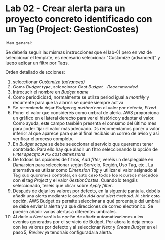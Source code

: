 # Lab 02 - Crear alerta para un proyecto concreto identificado con un Tag (Project: GestionCostes)

Idea general:

Se debería seguir las mismas instrucciones que el lab-01 pero en vez de seleccionar el template, es necesario seleccionar "Customize (advanced)" y luego aplicar un filtro por Tags.

Orden detallado de acciones:

1. selecctionar _Customize (advanced)_
2. Como _Budget type_, seleccionar _Cost Budget - Recommended_
3. Introducir el nombre en _Budget name_
4. Como periodicidad, normalmente se utiliza period igual a _monthly_ y recurrente para que la alarma se quede siempre activa
5. Se recomienda dejar _Budgeting method_ con el valor por defecto, _Fixed_
6. Poner el valor que consideréis como umbral de alerta. AWS proporciona un gráfico en el lateral derecho para ver el histórico y adaptar el valor. Como ayuda, este campo también presenta el consumo del último mes para poder fijar el valor más adecuado. Os recomendamos poner u valor inferior al que aparece para que al final recibáis un correo de aviso y así verificar el proceso completo.
7. En _Budget scope_ se debe seleccionar el servicio que queremos tener controlado. Para ello hay que aladir un filtro seleccionando la opción de _Filter specific AWS cost dimensions_
8. De todoas las opciones de filtros, _Add filter_, veréis un desplegable en _Dimension_ para seleccionar según 
Servicio, Región, Uso Tag, etc.. La alternativa es utilizar como _Dimension_ _Tag_ y utilizar el valor asignado al Tag que queremos controlar, en este caso todos los recursos marcados con el tag _Project_ y el valor _GestionCostes_. Cuando lo tengáis seleccionado, tenéis que clicar sobre _Apply filter_.
9. Después de dejar los valores por defecto, en la siguente pantalla, debéis añadir una alerta mediante la acción _Add and alert threhold_. Al abrir esta opción, AWS Budget os permite seleccionar a qué porcentaje del umbral se debe enviar la alerta y a qué direcciones de correo electrónico. Se pueden añadir varias alertas a diferentes umbrales.
10. Al darle a _Next_ veréis la opción de añadir automatizaciones a los eventos generados por el servicio de Budget. Por ahora lo dejaremos con los valores por defecto y al seleccionar _Next_ y _Create Budget_ en el paso 5, _Review_ ya tendríais configurada la alerta.


